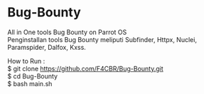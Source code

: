 # Bug-Bounty
All in One tools Bug Bounty on Parrot OS <br />
Penginstallan tools Bug Bounty meliputi Subfinder, Httpx, Nuclei, Paramspider, Dalfox, Kxss. <br />

How to Run : <br />
$ git clone https://github.com/F4CBR/Bug-Bounty.git <br />
$ cd Bug-Bounty <br />
$ bash main.sh <br />

